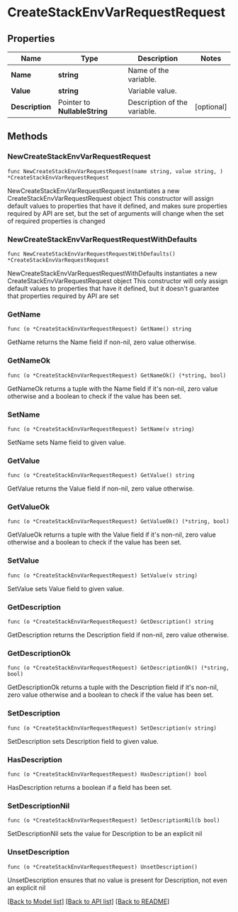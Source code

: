 # CreateStackEnvVarRequestRequest

## Properties

Name | Type | Description | Notes
------------ | ------------- | ------------- | -------------
**Name** | **string** | Name of the variable. | 
**Value** | **string** | Variable value. | 
**Description** | Pointer to **NullableString** | Description of the variable. | [optional] 

## Methods

### NewCreateStackEnvVarRequestRequest

`func NewCreateStackEnvVarRequestRequest(name string, value string, ) *CreateStackEnvVarRequestRequest`

NewCreateStackEnvVarRequestRequest instantiates a new CreateStackEnvVarRequestRequest object
This constructor will assign default values to properties that have it defined,
and makes sure properties required by API are set, but the set of arguments
will change when the set of required properties is changed

### NewCreateStackEnvVarRequestRequestWithDefaults

`func NewCreateStackEnvVarRequestRequestWithDefaults() *CreateStackEnvVarRequestRequest`

NewCreateStackEnvVarRequestRequestWithDefaults instantiates a new CreateStackEnvVarRequestRequest object
This constructor will only assign default values to properties that have it defined,
but it doesn't guarantee that properties required by API are set

### GetName

`func (o *CreateStackEnvVarRequestRequest) GetName() string`

GetName returns the Name field if non-nil, zero value otherwise.

### GetNameOk

`func (o *CreateStackEnvVarRequestRequest) GetNameOk() (*string, bool)`

GetNameOk returns a tuple with the Name field if it's non-nil, zero value otherwise
and a boolean to check if the value has been set.

### SetName

`func (o *CreateStackEnvVarRequestRequest) SetName(v string)`

SetName sets Name field to given value.


### GetValue

`func (o *CreateStackEnvVarRequestRequest) GetValue() string`

GetValue returns the Value field if non-nil, zero value otherwise.

### GetValueOk

`func (o *CreateStackEnvVarRequestRequest) GetValueOk() (*string, bool)`

GetValueOk returns a tuple with the Value field if it's non-nil, zero value otherwise
and a boolean to check if the value has been set.

### SetValue

`func (o *CreateStackEnvVarRequestRequest) SetValue(v string)`

SetValue sets Value field to given value.


### GetDescription

`func (o *CreateStackEnvVarRequestRequest) GetDescription() string`

GetDescription returns the Description field if non-nil, zero value otherwise.

### GetDescriptionOk

`func (o *CreateStackEnvVarRequestRequest) GetDescriptionOk() (*string, bool)`

GetDescriptionOk returns a tuple with the Description field if it's non-nil, zero value otherwise
and a boolean to check if the value has been set.

### SetDescription

`func (o *CreateStackEnvVarRequestRequest) SetDescription(v string)`

SetDescription sets Description field to given value.

### HasDescription

`func (o *CreateStackEnvVarRequestRequest) HasDescription() bool`

HasDescription returns a boolean if a field has been set.

### SetDescriptionNil

`func (o *CreateStackEnvVarRequestRequest) SetDescriptionNil(b bool)`

 SetDescriptionNil sets the value for Description to be an explicit nil

### UnsetDescription
`func (o *CreateStackEnvVarRequestRequest) UnsetDescription()`

UnsetDescription ensures that no value is present for Description, not even an explicit nil

[[Back to Model list]](../README.md#documentation-for-models) [[Back to API list]](../README.md#documentation-for-api-endpoints) [[Back to README]](../README.md)



